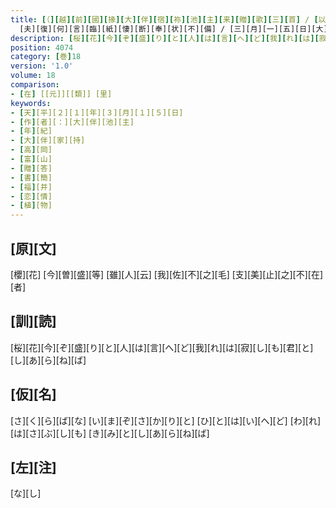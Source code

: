 ```yaml
---
title: [（][越][前][國][掾][大][伴][宿][祢][池][主][来][贈][歌][三][首] / [以][今][月][十][四][日][到][来][深][見][村] [望][拜][彼][北][方][常][念][芳][徳] [何][日][能][休] [兼][以][隣][近][忽][増][戀] [加][以][先][書][云] [暮][春][可][惜] [促][膝][未][期] [生][別][悲]<[兮]>
  [夫][復][何][言][臨][紙][悽][断][奉][状][不][備] / [三][月][一][五][日][大][伴][宿][祢][池][主][）] / [一] [属][物][發][思]
description: [桜][花][今][ぞ][盛][り][と][人][は][言][へ][ど][我][れ][は][寂][し][も][君][と][し][あ][ら][ね][ば]
position: 4074
category: [巻]18
version: '1.0'
volume: 18
comparison:
- [在] [[元]][[類]] [里]
keywords:
- [天][平][２][１][年][３][月][１][５][日]
- [作][者][：][大][伴][池][主]
- [年][紀]
- [大][伴][家][持]
- [高][岡]
- [富][山]
- [贈][答]
- [書][簡]
- [福][井]
- [恋][情]
- [植][物]
---
```


## [原][文]

[櫻][花] [今][曽][盛][等] [雖][人][云] [我][佐][不][之][毛] [支][美][止][之][不][在][者]

## [訓][読]

[桜][花][今][ぞ][盛][り][と][人][は][言][へ][ど][我][れ][は][寂][し][も][君][と][し][あ][ら][ね][ば]

## [仮][名]

[さ][く][ら][ば][な] [い][ま][ぞ][さ][か][り][と] [ひ][と][は][い][へ][ど] [わ][れ][は][さ][ぶ][し][も] [き][み][と][し][あ][ら][ね][ば]

## [左][注]

[な][し]
